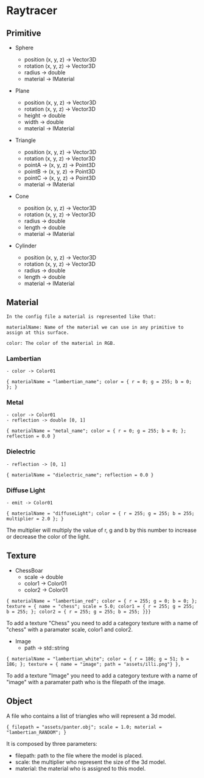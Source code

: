 # Raytracer

## Primitive

- Sphere
    - position (x, y, z) -> Vector3D
    - rotation (x, y, z) -> Vector3D
    - radius -> double
    - material -> IMaterial

- Plane
    - position (x, y, z) -> Vector3D
    - rotation (x, y, z) -> Vector3D
    - height -> double
    - width -> double
    - material -> IMaterial

- Triangle
    - position (x, y, z) -> Vector3D
    - rotation (x, y, z) -> Vector3D
    - pointA -> (x, y, z) -> Point3D
    - pointB -> (x, y, z) -> Point3D
    - pointC -> (x, y, z) -> Point3D
    - material -> IMaterial

- Cone
    - position (x, y, z) -> Vector3D
    - rotation (x, y, z) -> Vector3D
    - radius -> double
    - length -> double
    - material -> IMaterial

- Cylinder
    - position (x, y, z) -> Vector3D
    - rotation (x, y, z) -> Vector3D
    - radius -> double
    - length -> double
    - material -> IMaterial

## Material

```
In the config file a material is represented like that:

materialName: Name of the material we can use in any primitive to assign at this surface.

color: The color of the material in RGB.
```

### Lambertian
    - color -> Color01
```
{ materialName = "lambertian_name"; color = { r = 0; g = 255; b = 0; }; }
```

### Metal
    - color -> Color01
    - reflection -> double [0, 1]
```
{ materialName = "metal_name"; color = { r = 0; g = 255; b = 0; }; reflection = 0.0 }
```

### Dielectric
    - reflection -> [0, 1]
```
{ materialName = "dielectric_name"; reflection = 0.0 }
```

### Diffuse Light
    - emit -> Color01
```
{ materialName = "diffuseLight"; color = { r = 255; g = 255; b = 255; multiplier = 2.0 }; }
```
The multiplier will multiply the value of r, g and b by this number to increase or decrease the color of the light.

## Texture

- ChessBoar
    - scale -> double
    - color1 -> Color01
    - color2 -> Color01
```
{ materialName = "lambertian_red"; color = { r = 255; g = 0; b = 0; }; texture = { name = "chess"; scale = 5.0; color1 = { r = 255; g = 255; b = 255; }; color2 = { r = 255; g = 255; b = 255; }}}
```

To add a texture "Chess" you need to add a category texture with a name of "chess" with a paramater scale, color1 and color2.

- Image
    - path -> std::string
```
{ materialName = "lambertian_white"; color = { r = 186; g = 51; b = 186; }; texture = { name = "image"; path = "assets/illi.png"} },
```

To add a texture "Image" you need to add a category texture with a name of "image" with a paramater path who is the filepath of the image.

## Object

A file who contains a list of triangles who will represent a 3d model.
```
{ filepath = "assets/panter.obj"; scale = 1.0; material = "lambertian_RANDOM"; }
```

It is composed by three parameters:

- filepath: path to the file where the model is placed.
- scale: the multiplier who represent the size of the 3d model.
- material: the material who is assigned to this model.
